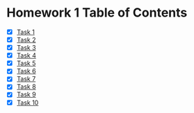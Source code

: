 # Homework 1 Table of Contents

- [x] [Task 1](https://github.com/bolanderc/math5610/blob/master/mach_prec.py)
- [x] [Task 2](https://github.com/bolanderc/math5610)
- [x] [Task 3](https://bolanderc.github.io/)
- [x] [Task 4](https://bolanderc.github.io/)
- [x] [Task 5](https://bolanderc.github.io/)
- [x] [Task 6](https://bolanderc.github.io/)
- [x] [Task 7](https://bolanderc.github.io/)
- [x] [Task 8](https://bolanderc.github.io/)
- [x] [Task 9](https://bolanderc.github.io/)
- [x] [Task 10](https://bolanderc.github.io/)
